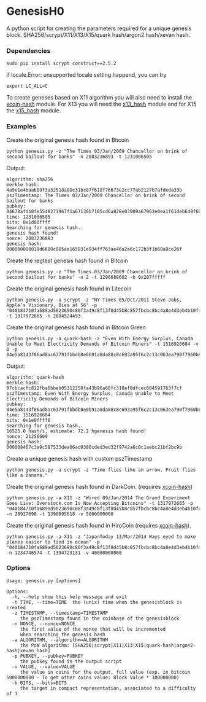 # GenesisH0
A python script for creating the parameters required for a unique genesis block. SHA256/scrypt/X11/X13/X15/quark hash/argon2 hash/xevan hash.

### Dependencies
    sudo pip install scrypt construct==2.5.2

if locale.Error: unsupported locale setting happend, you can try
    
    export LC_ALL=C

To create geneses based on X11 algorithm you will also need to install the [xcoin-hash](https://github.com/didys/xcoin-hash) module. 
For X13 you will need the [x13_hash](https://github.com/sherlockcoin/X13-PythonHash) module and for X15 the [x15_hash](https://github.com/minings/x15_hash) module.
    
### Examples
Create the original genesis hash found in Bitcoin

    python genesis.py -z "The Times 03/Jan/2009 Chancellor on brink of second bailout for banks" -n 2083236893 -t 1231006505
Output:

    algorithm: sha256
    merkle hash: 4a5e1e4baab89f3a32518a88c31bc87f618f76673e2cc77ab2127b7afdeda33b
    pszTimestamp: The Times 03/Jan/2009 Chancellor on brink of second bailout for banks
    pubkey: 04678afdb0fe5548271967f1a67130b7105cd6a828e03909a67962e0ea1f61deb649f6bc3f4cef38c4f35504e51ec112de5c384df7ba0b8d578a4c702b6bf11d5f
    time: 1231006505
    bits: 0x1d00ffff
    Searching for genesis hash..
    genesis hash found!
    nonce: 2083236893
    genesis hash: 000000000019d6689c085ae165831e934ff763ae46a2a6c172b3f1b60a8ce26f
Create the regtest genesis hash found in Bitcoin

    python genesis.py -z "The Times 03/Jan/2009 Chancellor on brink of second bailout for banks" -n 2 -t 1296688602 -b 0x207fffff

Create the original genesis hash found in Litecoin

    python genesis.py -a scrypt -z "NY Times 05/Oct/2011 Steve Jobs, Apple’s Visionary, Dies at 56" -p "040184710fa689ad5023690c80f3a49c8f13f8d45b8c857fbcbc8bc4a8e4d3eb4b10f4d4604fa08dce601aaf0f470216fe1b51850b4acf21b179c45070ac7b03a9" -t 1317972665 -n 2084524493

Create the original genesis hash found in Bitcoin Green

    python genesis.py -a quark-hash -z "Even With Energy Surplus, Canada Unable to Meet Electricity Demands of Bitcoin Miners" -t 1516926684 -v 0 -p 04e5a8143f86ad8ac63791fbbdb8e0b91a8da88c8c693a95f6c2c13c063ea790f7960b8025a9047a7bc671d5cfe707a2dd2e13b86182e1064a0eea7bf863636363

Output:

    algorithm: quark-hash
    merkle hash: 07cbcacfc822fba6bbeb05312258fa43b96a68fc310af8dfcec604591763f7cf
    pszTimestamp: Even With Energy Surplus, Canada Unable to Meet Electricity Demands of Bitcoin Miners
    pubkey: 04e5a8143f86ad8ac63791fbbdb8e0b91a8da88c8c693a95f6c2c13c063ea790f7960b8025a9047a7bc671d5cfe707a2dd2e13b86182e1064a0eea7bf863636363
    time: 1516926684
    bits: 0x1e0ffff0
    Searching for genesis hash..
    16525.0 hash/s, estimate: 72.2 hgenesis hash found!
    nonce: 21256609
    genesis_hash: 000008467c3a9c587533dea06ad9380cded3ed32f9742a6c0c1aebc21bf2bc9b
         
Create a unique genesis hash with custom pszTimestamp

    python genesis.py -a scrypt -z "Time flies like an arrow. Fruit flies like a banana."
    
Create the original genesis hash found in DarkCoin. (requires [xcoin-hash](https://github.com/lhartikk/xcoin-hash))

    python genesis.py -a X11 -z "Wired 09/Jan/2014 The Grand Experiment Goes Live: Overstock.com Is Now Accepting Bitcoins" -t 1317972665 -p "040184710fa689ad5023690c80f3a49c8f13f8d45b8c857fbcbc8bc4a8e4d3eb4b10f4d4604fa08dce601aaf0f470216fe1b51850b4acf21b179c45070ac7b03a9" -n 28917698 -t 1390095618 -v 5000000000

Create the original genesis hash found in HiroCoin (requires [xcoin-hash](https://github.com/lhartikk/xcoin-hash)).

    python genesis.py -a X11 -z "JapanToday 13/Mar/2014 Ways eyed to make planes easier to find in ocean" -p "040184710fa689ad5023690c80f3a49c8f13f8d45b8c857fbcbc8bc4a8e4d3eb4b10f4d4604fa08dce601aaf0f470216fe1b51850b4acf21b179c45070ac7b03a9" -n 1234746574 -t 1394723131 -v 40000000000
    


### Options
    Usage: genesis.py [options]
    
    Options:
      -h, --help show this help message and exit
      -t TIME, --time=TIME  the (unix) time when the genesisblock is created
      -z TIMESTAMP, --timestamp=TIMESTAMP
         the pszTimestamp found in the coinbase of the genesisblock
      -n NONCE, --nonce=NONCE
         the first value of the nonce that will be incremented
         when searching the genesis hash
      -a ALGORITHM, --algorithm=ALGORITHM
         the PoW algorithm: [SHA256|scrypt|X11|X13|X15|quark-hash|argon2-hash|xevan_hash]
      -p PUBKEY, --pubkey=PUBKEY
         the pubkey found in the output script
      -v VALUE, --value=VALUE
         the value in coins for the output, full value (exp. in bitcoin 5000000000 - To get other coins value: Block Value * 100000000)
      -b BITS, --bits=BITS
         the target in compact representation, associated to a difficulty of 1

